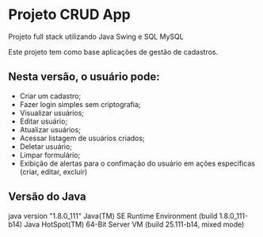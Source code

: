 # Projeto CRUD App

Projeto full stack utilizando Java Swing e SQL MySQL

Este projeto tem como base aplicações de gestão de cadastros.

## Nesta versão, o usuário pode:

- Criar um cadastro;
- Fazer login simples sem criptografia;
- Visualizar usuários;
- Editar usuário;
- Atualizar usuários;
- Acessar listagem de usuários criados;
- Deletar usuário;
- Limpar formulário;
- Exibição de alertas para o confimação do usuário em ações específicas (criar, editar, excluir)

## Versão do Java

java version "1.8.0_111"
Java(TM) SE Runtime Environment (build 1.8.0_111-b14)
Java HotSpot(TM) 64-Bit Server VM (build 25.111-b14, mixed mode)


